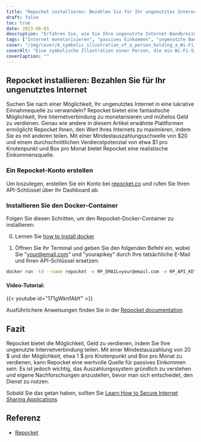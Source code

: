 ```yaml
---
title: "Repocket installieren: Bezahlen Sie für Ihr ungenutztes Internet"
draft: false
toc: true
date: 2023-06-01
description: "Erfahren Sie, wie Sie Ihre ungenutzte Internet-Bandbreite in einen passiven Einkommensstrom verwandeln können, indem Sie sie mit anderen teilen."
tags: ["Internet monetarisieren", "passives Einkommen", "ungenutzte Bandbreite", "Internet teilen", "Geld verdienen", "Internetverbindung", "Peer-to-Peer", "Repocket", "EarnApp", "HonigGewinn", "VPN", "Scraping-Zwecke", "Auszahlungsoptionen", "Zahlungsanweisungen", "BTC", "LTC", "MATIC", "Ergebnis", "Flexibilität", "Api-Schlüssel", "Geld verdienen mit ungenutztem Internet", "Internetverbindung monetarisieren", "passives Einkommen aus dem Teilen von Internet", "mühelos Geld verdienen", "Mindestauszahlungsschwelle", "durchschnittliches Verdienstpotential", "Repocket Docker-Container", "Dokumentation zum Umstecken", "das Auszahlungssystem gründlich zu verstehen", "vor der Verwendung recherchieren"]
cover: "/img/cover/A_symbolic_illustration_of_a_person_holding_a_Wi-Fi_signal.png"
coverAlt: "Eine symbolische Illustration einer Person, die ein Wi-Fi-Signal in der Hand hält und Geldsymbole in ihre Tasche fließen lässt."
coverCaption: ""
---
```


## Repocket installieren: Bezahlen Sie für Ihr ungenutztes Internet

Suchen Sie nach einer Möglichkeit, Ihr ungenutztes Internet in eine lukrative Einnahmequelle zu verwandeln? Repocket bietet eine fantastische Möglichkeit, Ihre Internetverbindung zu monetarisieren und mühelos Geld zu verdienen. Genau wie andere in diesem Artikel erwähnte Plattformen ermöglicht Repocket Ihnen, den Wert Ihres Internets zu maximieren, indem Sie es mit anderen teilen. Mit einer Mindestauszahlungsschwelle von $20 und einem durchschnittlichen Verdienstpotenzial von etwa $1 pro Knotenpunkt und Box pro Monat bietet Repocket eine realistische Einkommensquelle.

### Ein Repocket-Konto erstellen
Um loszulegen, erstellen Sie ein Konto bei [repocket.co](https://link.repocket.co/pyqL) und rufen Sie Ihren API-Schlüssel über Ihr Dashboard ab.

### Installieren Sie den Docker-Container
Folgen Sie diesen Schritten, um den Repocket-Docker-Container zu installieren:

0. Lernen Sie [how to install docker](https://simeononsecurity.ch/other/creating-profitable-low-powered-crypto-miners/#installing-docker)

1. Öffnen Sie Ihr Terminal und geben Sie den folgenden Befehl ein, wobei Sie "your@email.com" und "yourapikey" durch Ihre tatsächliche E-Mail und Ihren API-Schlüssel ersetzen:
```bash
docker run -td --name repocket -e RP_EMAIL=your@email.com -e RP_API_KEY=yourapikey -d --restart=always repocket/repocket
```

#### Video-Tutorial:

{{< youtube id="171gWknfAbY" >}}

Ausführlichere Anweisungen finden Sie in der [Repocket documentation](https://link.repocket.co/pyqL)

## Fazit
Repocket bietet die Möglichkeit, Geld zu verdienen, indem Sie Ihre ungenutzte Internetverbindung teilen. Mit einer Mindestauszahlung von 20 $ und der Möglichkeit, etwa 1 $ pro Knotenpunkt und Box pro Monat zu verdienen, kann Repocket eine wertvolle Quelle für passives Einkommen sein. Es ist jedoch wichtig, das Auszahlungssystem gründlich zu verstehen und eigene Nachforschungen anzustellen, bevor man sich entscheidet, den Dienst zu nutzen.

Sobald Sie das getan haben, sollten Sie [Learn How to Secure Internet Sharing Applications](https://simeononsecurity.ch/other/how-to-secure-internet-sharing-applications/)

## Referenz
- [Repocket](https://link.repocket.co/pyqL)